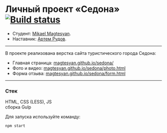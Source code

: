 # Личный проект «Седона» [![Build status][travis-image]][travis-url]

* Студент: [Mikael Magtesyan](https://htmlacademy.ru/profile/id1100875).
* Наставник: [Артем Рудов](https://htmlacademy.ru/profile/artrudov).

---

В проекте реализована верстка сайта туристического города Седона:
* Главная страница: [magtesyan.github.io/sedona/](https://magtesyan.github.io/sedona/)
* Фото и видео: [magtesyan.github.io/sedona/photo.html](https://magtesyan.github.io/sedona/photo.html)
* Форма отзыва: [magtesyan.github.io/sedona/form.html](https://magtesyan.github.io/sedona/form.html)

---

### Стек
HTML, CSS (LESS), JS<br>
сборка Gulp

Для запуска используйте команду:
```
npm start
```

[travis-image]: https://travis-ci.com/magtesyan/sedona-18.svg?branch=master
[travis-url]: https://travis-ci.com/magtesyan/sedona-18
